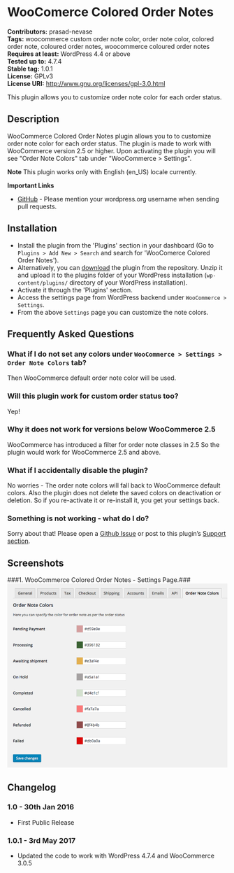 # WooComerce Colored Order Notes #
**Contributors:** prasad-nevase  
**Tags:** woocommerce custom order note color, order note color, colored order note, coloured order notes, woocommerce coloured order notes  
**Requires at least:** WordPress 4.4 or above  
**Tested up to:** 4.7.4  
**Stable tag:** 1.0.1  
**License:** GPLv3  
**License URI:** http://www.gnu.org/licenses/gpl-3.0.html  

This plugin allows you to customize order note color for each order status.

## Description ##

WooCommerce Colored Order Notes plugin allows you to to customize order note color for each order status. The plugin is made to work with WooCommerce version 2.5 or higher. Upon activating the plugin you will see "Order Note Colors" tab under "WooCommerce > Settings".

**Note**
This plugin works only with English (en_US) locale currently.

**Important Links**

* [GitHub](https://github.com/ItsMePN/colored-order-notes-for-woocommerce) - Please mention your wordpress.org username when sending pull requests.

## Installation ##

* Install the plugin from the 'Plugins' section in your dashboard (Go to `Plugins > Add New > Search` and search for 'WooComerce Colored Order Notes').
* Alternatively, you can [download](http://downloads.wordpress.org/plugin/colored-order-notes-for-woocommerce.zip "Download WooCommerce Colored Order Notes") the plugin from the repository. Unzip it and upload it to the plugins folder of your WordPress installation (`wp-content/plugins/` directory of your WordPress installation).
* Activate it through the 'Plugins' section.
* Access the settings page from WordPress backend under `WooCommerce > Settings`.
* From the above `Settings` page you can customize the note colors.

## Frequently Asked Questions ##

### What if I do not set any colors under `WooCommerce > Settings > Order Note Colors` tab? ###
Then WooCommerce default order note color will be used.

### Will this plugin work for custom order status too? ###
Yep!

### Why it does not work for versions below WooCommerce 2.5 ###
WooCommerce has introduced a filter for order note classes in 2.5 So the plugin would work for WooCommerce 2.5 and above.

### What if I accidentally disable the plugin? ###
No worries - The order note colors will fall back to WooCommerce default colors. Also the plugin does not delete the saved colors on deactivation or deletion. So if you re-activate it or re-install it, you get your settings back.

### Something is not working - what do I do? ###
Sorry about that! Please open a [Github Issue](https://github.com/ItsMePN/colored-order-notes-for-woocommerce/issues) or post to this plugin’s [Support section](https://wordpress.org/support/plugin/colored-order-notes-for-woocommerce).


## Screenshots ##

###1. WooCommerce Colored Order Notes - Settings Page.###
![WooCommerce Colored Order Notes - Settings Page](https://github.com/ItsMePN/colored-order-notes-for-woocommerce/blob/master/assets/screenshot-1.png)


## Changelog ##

### 1.0 - 30th Jan 2016 ###
* First Public Release
### 1.0.1 - 3rd May 2017 ###
* Updated the code to work with WordPress 4.7.4 and WooCommerce 3.0.5
